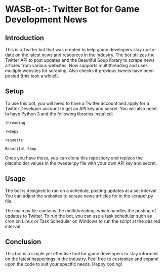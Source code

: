 # WASB-ot-: Twitter Bot for Game Development News
## Introduction
This is a Twitter bot that was created to help game developers stay up-to-date on the latest news and resources in the industry. The bot utilizes the Twitter API to post updates and the Beautiful Soup library to scrape news articles from various websites. Now supports multithreading and uses multiple websites for scraping. Also checks if previous tweets have been posted (this took a while!).

## Setup
To use this bot, you will need to have a Twitter account and apply for a Twitter Developer account to get an API key and secret. You will also need to have Python 3 and the following libraries installed:

`threading`

`Tweepy`

`requests`

`Beautiful Soup`


Once you have these, you can clone this repository and replace the placeholder values in the tweeter.py file with your own API key and secret.

## Usage
The bot is designed to run on a schedule, posting updates at a set interval. You can adjust the websites to scrape news articles for in the scraper.py file.

The main.py file contains the multithreading, which handles the posting of updates to Twitter. To run the bot, you can use a task scheduler such as cron on Linux or Task Scheduler on Windows to run the script at the desired interval.

## Conclusion
This bot is a simple yet effective tool for game developers to stay informed on the latest happenings in the industry. Feel free to customize and expand upon the code to suit your specific needs. Happy coding!
